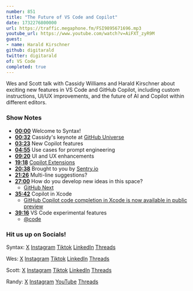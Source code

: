 ```yaml
---
number: 851
title: "The Future of VS Code and Copilot"
date: 1732276800000
url: https://traffic.megaphone.fm/FSI9895671696.mp3
youtube_url: https://www.youtube.com/watch?v=AiFXT_zyR9M
guest: 
- name: Harald Kirschner
github: digitarald
twitter: digitarald
of: VS Code
completed: true
---
```


Wes and Scott talk with Cassidy Williams and Harald Kirschner about exciting new features in VS Code and GitHub Copilot, including custom instructions, UI/UX improvements, and the future of AI and Copilot within different editors.

### Show Notes

* **[00:00](#t=00:00)** Welcome to Syntax!
* **[00:32](#t=00:32)** Cassidy's keynote at [GitHub Universe](https://githubuniverse.com/)
* **[03:23](#t=03:23)** New Copilot features
* **[04:55](#t=04:55)** Use cases for prompt engineering
* **[09:20](#t=09:20)** UI and UX enhancements
* **[19:18](#t=19:18)** [Copilot Extensions](https://github.blog/news-insights/product-news/introducing-github-copilot-extensions/)
* **[20:38](#t=20:38)** Brought to you by [Sentry.io](https://sentry.io)
* **[21:26](#t=21:26)** Multi-line suggestions?
* **[27:00](#t=27:00)** How do you develop new ideas in this space?
  * [GitHub Next](https://githubnext.com/)
* **[35:42](#t=35:42)** Copilot in Xcode
  * [GitHub Copilot code completion in Xcode is now available in public preview](https://github.blog/changelog/2024-10-29-github-copilot-code-completion-in-xcode-is-now-available-in-public-preview/)
* **[39:16](#t=39:16)** VS Code experimental features
  * [@code](https://x.com/code)

### Hit us up on Socials!

Syntax: [X](https://twitter.com/syntaxfm) [Instagram](https://www.instagram.com/syntax_fm/) [Tiktok](https://www.tiktok.com/@syntaxfm) [LinkedIn](https://www.linkedin.com/company/96077407/admin/feed/posts/) [Threads](https://www.threads.net/@syntax_fm)

Wes: [X](https://twitter.com/wesbos) [Instagram](https://www.instagram.com/wesbos/) [Tiktok](https://www.tiktok.com/@wesbos) [LinkedIn](https://www.linkedin.com/in/wesbos/) [Threads](https://www.threads.net/@wesbos)

Scott: [X](https://twitter.com/stolinski) [Instagram](https://www.instagram.com/stolinski/) [Tiktok](https://www.tiktok.com/@stolinski) [LinkedIn](https://www.linkedin.com/in/stolinski/) [Threads](https://www.threads.net/@stolinski)

Randy: [X](https://twitter.com/randyrektor) [Instagram](https://www.instagram.com/randyrektor/) [YouTube](https://www.youtube.com/@randyrektor) [Threads](https://www.threads.net/@randyrektor)
